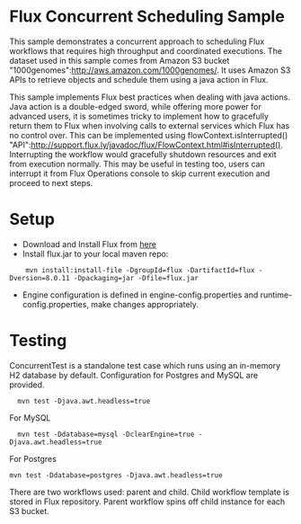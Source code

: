 Flux Concurrent Scheduling Sample
===

This sample demonstrates a concurrent approach to scheduling Flux workflows that requires high throughput and coordinated executions.
The dataset used in this sample comes from Amazon S3 bucket "1000genomes":http://aws.amazon.com/1000genomes/. It uses Amazon S3 APIs to retrieve objects and schedule them using a java action in Flux.

This sample implements Flux best practices when dealing with java actions. Java action is a double-edged sword, while offering more
power for advanced users, it is sometimes tricky to implement how to gracefully return them to Flux when involving calls to external
services which Flux has no control over. This can be implemented using flowContext.isInterrupted() "API":http://support.flux.ly/javadoc/flux/FlowContext.html#isInterrupted().
Interrupting the workflow would gracefully shutdown resources and exit from execution normally. This may be useful in testing too,
users can interrupt it from Flux Operations console to skip current execution and proceed to next steps.

Setup
===

* Download and Install Flux from [here](https://flux.ly/download)
* Install flux.jar to your local maven repo:

```
    mvn install:install-file -DgroupId=flux -DartifactId=flux -Dversion=8.0.11 -Dpackaging=jar -Dfile=flux.jar
```
* Engine configuration is defined in engine-config.properties and runtime-config.properties, make changes appropriately.

Testing
===

ConcurrentTest is a standalone test case which runs using an in-memory H2 database by default. Configuration for Postgres and MySQL are provided.

```
  mvn test -Djava.awt.headless=true
```

For MySQL

```
  mvn test -Ddatabase=mysql -DclearEngine=true -Djava.awt.headless=true
```

For Postgres

```
mvn test -Ddatabase=postgres -Djava.awt.headless=true
```

There are two workflows used: parent and child. Child workflow template is stored in Flux repository. Parent workflow spins off child instance for each S3 bucket.
